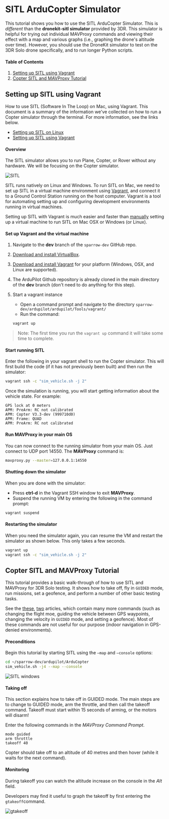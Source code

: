 # SITL ArduCopter Simulator 
This tutorial shows you how to use the SITL ArduCopter Simulator. This is *different* than the **dronekit-sitl simulator** provided by 3DR. This simulator is helpful for trying out individual MAVProxy commands and viewing their effect with a map and various graphs (i.e., graphing the drone's altitude over time). However, you should use the DroneKit simulator to test on the 3DR Solo drone specifically, and to run longer Python scripts. 

#### Table of Contents
1. [Setting up SITL using Vagrant](#setting-up-sitl-using-vagrant)
2. [Copter SITL and MAVProxy Tutorial](#copter-sitl-and-mavproxy-tutorial)

## Setting up SITL using Vagrant
How to use SITL (Software In The Loop) on Mac, using Vagrant.
This document is a summary of the information we've collected on how to run a Copter simulator through the terminal. For more information, see the links below.
* [Setting up SITL on Linux](http://ardupilot.org/dev/docs/setting-up-sitl-on-linux.html)
* [Setting up SITL using Vagrant](http://ardupilot.org/dev/docs/setting-up-sitl-using-vagrant.html)

#### Overview
The SITL simulator allows you to run Plane, Copter, or Rover without any hardware. We will be focusing on the Copter simulator.
 
![SITL](http://ardupilot.org/dev/_images/SITL_Linux.jpg)

SITL runs natively on Linux and Windows. To run SITL on Mac, we need to set up SITL in a virtual machine environment using [Vagrant](https://www.vagrantup.com/), and connect it to a Ground Control Station running on the host computer. Vagrant is a tool for automating setting up and configuring development environments running in virtual machines.  

Setting up SITL with Vagrant is much easier and faster than [manually](http://ardupilot.org/dev/docs/setting-up-sitl-on-windows.html#setting-up-sitl-on-windows) setting up a virtual machine to run SITL on Mac OSX or Windows (or Linux).

#### Set up Vagrant and the virtual machine
1. Navigate to the **dev** branch of the ``sparrow-dev`` GitHub repo.
2. [Download and install VirtualBox](https://www.virtualbox.org/wiki/Downloads).
3. [Download and install Vagrant](https://www.vagrantup.com/downloads.html) for your platform (Windows, OSX, and Linux are supported).
4. The ArduPilot Github repository is already cloned in the main directory of the **dev** branch (don't need to do anything for this step).
5. Start a vagrant instance
	* Open a command prompt and navigate to the directory ``sparrow-dev/ardupilot/ardupilot/Tools/vagrant/``
	* Run the command: 

	```bash
	vagrant up
	```

> Note: The first time you run the <code>vagrant up</code> command it will take some time to complete.	

#### Start running SITL
Enter the following in your vagrant shell to run the Copter simulator. This will first build the code (if it has not previously been built) and then run the simulator:

```bash
vagrant ssh -c "sim_vehicle.sh -j 2"
```

Once the simulation is running, you will start getting information about the vehicle state. For example:

```
GPS lock at 0 meters
APM: PreArm: RC not calibrated
APM: Copter V3.3-dev (999710d0)
APM: Frame: QUAD
APM: PreArm: RC not calibrated
```

#### Run MAVProxy in your main OS
You can now connect to the running simulator from your main OS. Just connect to UDP port 14550. The **MAVProxy** command is:

```bash
mavproxy.py --master=127.0.0.1:14550
```

#### Shutting down the simulator
When you are done with the simulator:
* Press **ctrl-d** in the Vagrant SSH window to exit **MAVProxy**.
* Suspend the running VM by entering the following in the command prompt:

```bash
vagrant suspend
```

#### Restarting the simulator
When you need the simulator again, you can resume the VM and restart the simulator as shown below. This only takes a few seconds.

```bash
vagrant up
vagrant ssh -c "sim_vehicle.sh -j 2"
``` 

## Copter SITL and MAVProxy Tutorial
This tutorial provides a basic walk-through of how to use SITL and MAVProxy for 3DR Solo testing. It shows how to take off, fly in ``GUIDED`` mode, run missions, set a geofence, and perform a number of other basic testing tasks.

See the [these](http://ardupilot.org/dev/docs/copter-sitl-mavproxy-tutorial.html), [two](http://ardupilot.org/dev/docs/using-sitl-for-ardupilot-testing.html) articles, which contain many more commands (such as changing the flight moe, guiding the vehicle between GPS waypoints, changing the velocity in ``GUIDED`` mode, and setting a geofence). Most of these commands are not useful for our purpose (indoor navigation in GPS-denied environments). 

#### Preconditions
Begin this tutorial by starting SITL using the ``—map`` and ``—console`` options:

```bash
cd ~/sparrow-dev/ardupilot/ArduCopter
sim_vehicle.sh -j4 --map --console
```

![SITL windows](http://ardupilot.org/dev/_images/mavproxy_sitl_console_and_map.jpg)

#### Taking off
This section explains how to take off in GUIDED mode. The main steps are to change to GUIDED mode, arm the throttle, and then call the takeoff command. Takeoff must start within 15 seconds of arming, or the motors will disarm!

Enter the following commands in the *MAVProxy Command Prompt*.

```
mode guided
arm throttle
takeoff 40
```

Copter should take off to an altitude of 40 metres and then hover (while it waits for the next command).

#### Monitoring 
During takeoff you can watch the altitude increase on the console in the *Alt* field.

Developers may find it useful to graph the takeoff by first entering the ``gtakeoff``command.

![gtakeoff](http://ardupilot.org/dev/_images/MAVProxyGraphCopter_gtakeoff_40.png)
